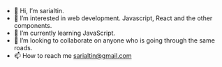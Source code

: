 - 👋 Hi, I’m sarialtin.
- 👀 I’m interested in web development. Javascript, React and the other components.
- 🌱 I’m currently learning JavaScript.
- 💞️ I’m looking to collaborate on anyone who is going through the same roads.
- 📫 How to reach me sarialtin@gmail.com

<!---
rsarialtin/rsarialtin is a ✨ special ✨ repository because its `README.md` (this file) appears on your GitHub profile.
You can click the Preview link to take a look at your changes.
--->
